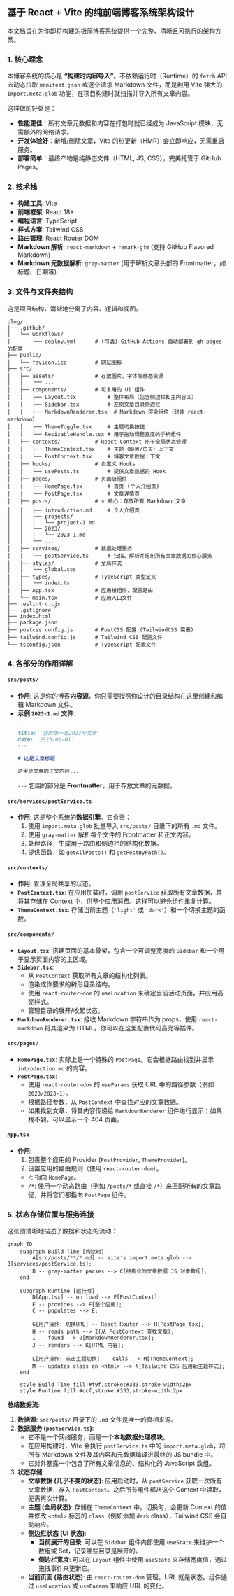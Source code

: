 ## 基于 React + Vite 的纯前端博客系统架构设计

本文档旨在为你即将构建的极简博客系统提供一个完整、清晰且可执行的架构方案。

### 1. 核心理念

本博客系统的核心是 **“构建时内容导入”**。不依赖运行时（Runtime）的 `fetch` API 去动态拉取 `manifest.json` 或逐个请求 Markdown 文件，而是利用 Vite 强大的 `import.meta.glob` 功能，在项目构建时就扫描并导入所有文章内容。

这样做的好处是：
- **性能更佳**：所有文章元数据和内容在打包时就已经成为 JavaScript 模块，无需额外的网络请求。
- **开发体验好**：新增/删除文章，Vite 的热更新（HMR）会立即响应，无需重启服务。
- **部署简单**：最终产物是纯静态文件（HTML, JS, CSS），完美托管于 GitHub Pages。

### 2. 技术栈

- **构建工具**: Vite
- **前端框架**: React 18+
- **编程语言**: TypeScript
- **样式方案**: Tailwind CSS
- **路由管理**: React Router DOM
- **Markdown 解析**: `react-markdown` + `remark-gfm` (支持 GitHub Flavored Markdown)
- **Markdown 元数据解析**: `gray-matter` (用于解析文章头部的 Frontmatter，如标题、日期等)

### 3. 文件与文件夹结构

这是项目结构，清晰地分离了内容、逻辑和视图。

```
blog/
├── .github/
│   └── workflows/
│       └── deploy.yml      # (可选) GitHub Actions 自动部署到 gh-pages 的配置
├── public/
│   └── favicon.ico         # 网站图标
├── src/
│   ├── assets/             # 存放图片、字体等静态资源
│   │   └── ...
│   ├── components/         # 可复用的 UI 组件
│   │   ├── Layout.tsx          # 整体布局（包含侧边栏和主内容区）
│   │   ├── Sidebar.tsx         # 左侧文章目录侧边栏
│   │   ├── MarkdownRenderer.tsx  # Markdown 渲染组件（封装 react-markdown）
│   │   ├── ThemeToggle.tsx     # 主题切换按钮
│   │   └── ResizableHandle.tsx # 用于拖动调整宽度的手柄组件
│   ├── contexts/           # React Context 用于全局状态管理
│   │   ├── ThemeContext.tsx    # 主题（暗黑/白天）上下文
│   │   └── PostContext.tsx     # 博客文章数据上下文
│   ├── hooks/              # 自定义 Hooks
│   │   └── usePosts.ts         # 提供文章数据的 Hook
│   ├── pages/              # 页面级组件
│   │   ├── HomePage.tsx        # 首页 (个人介绍页)
│   │   └── PostPage.tsx        # 文章详情页
│   ├── posts/              # ⭐️ 核心：存放所有 Markdown 文章
│   │   ├── introduction.md     # 个人介绍页
│   │   ├── projects/
│   │   │   └── project-1.md
│   │   └── 2023/
│   │   │   └── 2023-1.md
│   │   └── ...
│   ├── services/           # 数据处理服务
│   │   └── postService.ts      # 扫描、解析并组织所有文章数据的核心服务
│   ├── styles/             # 全局样式
│   │   └── global.css
│   ├── types/              # TypeScript 类型定义
│   │   └── index.ts
│   ├── App.tsx             # 应用根组件，配置路由
│   └── main.tsx            # 应用入口文件
├── .eslintrc.cjs
├── .gitignore
├── index.html
├── package.json
├── postcss.config.js       # PostCSS 配置 (TailwindCSS 需要)
├── tailwind.config.js      # Tailwind CSS 配置文件
└── tsconfig.json           # TypeScript 配置文件
```

### 4. 各部分的作用详解

#### `src/posts/`
- **作用**: 这是你的博客**内容源**。你只需要按照你设计的目录结构在这里创建和编辑 Markdown 文件。
- **示例 `2023-1.md` 文件**:
  ```markdown
  ---
  title: '我的第一篇2023年文章'
  date: '2023-01-01'
  ---

  # 这是文章标题

  这里是文章的正文内容...
  ```
  `---` 包围的部分是 **Frontmatter**，用于存放文章的元数据。

#### `src/services/postService.ts`
- **作用**: 这是整个系统的**数据引擎**。它负责：
  1.  使用 `import.meta.glob` 批量导入 `src/posts/` 目录下的所有 `.md` 文件。
  2.  使用 `gray-matter` 解析每个文件的 Frontmatter 和正文内容。
  3.  处理路径，生成用于路由和侧边栏的结构化数据。
  4.  提供函数，如 `getAllPosts()` 和 `getPostByPath()`。

#### `src/contexts/`
- **作用**: 管理全局共享的状态。
- **`PostContext.tsx`**: 在应用加载时，调用 `postService` 获取所有文章数据，并将其存储在 Context 中，供整个应用消费。这样可以避免组件重复计算。
- **`ThemeContext.tsx`**: 存储当前主题（`'light'` 或 `'dark'`）和一个切换主题的函数。

#### `src/components/`
- **`Layout.tsx`**: 搭建页面的基本骨架，包含一个可调整宽度的 `Sidebar` 和一个用于显示页面内容的主区域。
- **`Sidebar.tsx`**:
  - 从 `PostContext` 获取所有文章的结构化列表。
  - 渲染成你要求的树形目录结构。
  - 使用 `react-router-dom` 的 `useLocation` 来确定当前活动页面，并应用高亮样式。
  - 管理目录的展开/收起状态。
- **`MarkdownRenderer.tsx`**: 接收 Markdown 字符串作为 props，使用 `react-markdown` 将其渲染为 HTML。你可以在这里配置代码高亮等插件。

#### `src/pages/`
- **`HomePage.tsx`**: 实际上是一个特殊的 `PostPage`。它会根据路由找到并显示 `introduction.md` 的内容。
- **`PostPage.tsx`**:
  - 使用 `react-router-dom` 的 `useParams` 获取 URL 中的路径参数（例如 `2023/2023-1`）。
  - 根据路径参数，从 `PostContext` 中查找对应的文章数据。
  - 如果找到文章，将其内容传递给 `MarkdownRenderer` 组件进行显示；如果找不到，可以显示一个 404 页面。

#### `App.tsx`
- **作用**:
  1.  包裹整个应用的 Provider (`PostProvider`, `ThemeProvider`)。
  2.  设置应用的路由规则（使用 `react-router-dom`）。
  - `/`: 指向 `HomePage`。
  - `/*`: 使用一个动态路由（例如 `/posts/*` 或直接 `/*`）来匹配所有的文章路径，并将它们都指向 `PostPage` 组件。

### 5. 状态存储位置与服务连接

这张图清晰地描述了数据和状态的流动：

```mermaid
graph TD
    subgraph Build Time [构建时]
        A[src/posts/**/*.md] -- Vite's import.meta.glob --> B[services/postService.ts];
        B -- gray-matter parses --> C[结构化的文章数据 JS 对象数组];
    end

    subgraph Runtime [运行时]
        D[App.tsx] -- on load --> E[PostContext];
        E -- provides --> F[整个应用];
        C -- populates --> E;

        G[用户操作: 切换URL] -- React Router --> H[PostPage.tsx];
        H -- reads path --> I{从 PostContext 查找文章};
        I -- found --> J[MarkdownRenderer.tsx];
        J -- renders --> K[HTML 内容];

        L[用户操作: 点击主题切换] -- calls --> M[ThemeContext];
        M -- updates class on <html> --> N[Tailwind CSS 应用新主题样式];
    end

    style Build Time fill:#f9f,stroke:#333,stroke-width:2px
    style Runtime fill:#ccf,stroke:#333,stroke-width:2px
```

**总结数据流:**

1.  **数据源**: `src/posts/` 目录下的 `.md` 文件是唯一的真相来源。
2.  **数据服务 (`postService.ts`)**:
    - 它不是一个网络服务，而是一个**本地数据处理模块**。
    - 在应用构建时，Vite 会执行 `postService.ts` 中的 `import.meta.glob`，将所有 Markdown 文件及其内容和元数据编译进最终的 JS bundle 中。
    - 它对外暴露一个包含了所有文章信息的、结构化的 JavaScript 数组。
3.  **状态存储**:
    - **文章数据 (几乎不变的状态)**: 应用启动时，从 `postService` 获取一次所有文章数据，存入 `PostContext`。之后所有组件都从这个 Context 中读取，无需再次计算。
    - **主题 (全局状态)**: 存储在 `ThemeContext` 中。切换时，会更新 Context 的值并修改 `<html>` 标签的 `class`（例如添加 `dark` class），Tailwind CSS 会自动响应。
    - **侧边栏状态 (UI 状态)**:
        - **当前展开的目录**: 可以在 `Sidebar` 组件内部使用 `useState` 来维护一个数组或 Set，记录哪些目录是展开的。
        - **侧边栏宽度**: 可以在 `Layout` 组件中使用 `useState` 来存储宽度值，通过拖拽事件来更新它。
    - **当前页面 (路由状态)**: 由 `react-router-dom` 管理。URL 就是状态。组件通过 `useLocation` 或 `useParams` 来响应 URL 的变化。
